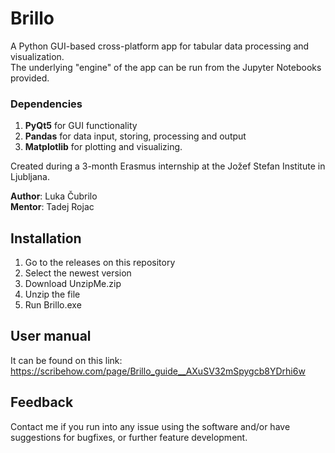 # Brillo
A Python GUI-based cross-platform app for tabular data processing and visualization.  
The underlying "engine" of the app can be run from the Jupyter Notebooks provided.  

### Dependencies
1. **PyQt5** for GUI functionality
2. **Pandas** for data input, storing, processing and output
3. **Matplotlib** for plotting and visualizing.  

Created during a 3-month Erasmus internship at the Jožef Stefan Institute in Ljubljana.  

**Author**: Luka Čubrilo  
**Mentor**: Tadej Rojac

## Installation
1. Go to the releases on this repository
2. Select the newest version
3. Download UnzipMe.zip
4. Unzip the file
5. Run Brillo.exe

## User manual
It can be found on this link: https://scribehow.com/page/Brillo_guide__AXuSV32mSpygcb8YDrhi6w

## Feedback
Contact me if you run into any issue using the software and/or have suggestions for bugfixes, or further feature development.
